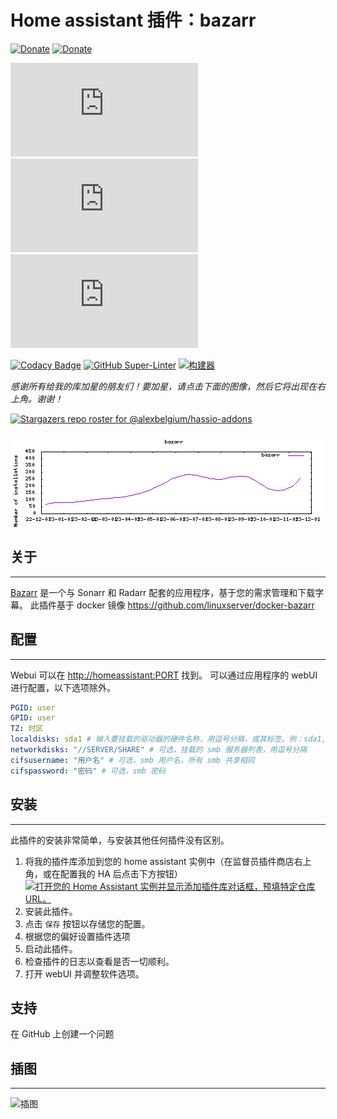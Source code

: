 # Home assistant 插件：bazarr

[![Donate][donation-badge]](https://www.buymeacoffee.com/alexbelgium)
[![Donate][paypal-badge]](https://www.paypal.com/donate/?hosted_button_id=DZFULJZTP3UQA)

![版本](https://img.shields.io/badge/dynamic/json?label=版本&query=%24.version&url=https%3A%2F%2Fraw.githubusercontent.com%2Falexbelgium%2Fhassio-addons%2Fmaster%2Fbazarr%2Fconfig.json)
![入口](https://img.shields.io/badge/dynamic/json?label=入口&query=%24.ingress&url=https%3A%2F%2Fraw.githubusercontent.com%2Falexbelgium%2Fhassio-addons%2Fmaster%2Fbazarr%2Fconfig.json)
![架构](https://img.shields.io/badge/dynamic/json?color=success&label=架构&query=%24.arch&url=https%3A%2F%2Fraw.githubusercontent.com%2Falexbelgium%2Fhassio-addons%2Fmaster%2Fbazarr%2Fconfig.json)

[![Codacy Badge](https://app.codacy.com/project/badge/Grade/9c6cf10bdbba45ecb202d7f579b5be0e)](https://www.codacy.com/gh/alexbelgium/hassio-addons/dashboard?utm_source=github.com&utm_medium=referral&utm_content=alexbelgium/hassio-addons&utm_campaign=Badge_Grade)
[![GitHub Super-Linter](https://img.shields.io/github/actions/workflow/status/alexbelgium/hassio-addons/weekly-supelinter.yaml?label=Lint%20代码%20基础)](https://github.com/alexbelgium/hassio-addons/actions/workflows/weekly-supelinter.yaml)
[![构建器](https://img.shields.io/github/actions/workflow/status/alexbelgium/hassio-addons/onpush_builder.yaml?label=构建器)](https://github.com/alexbelgium/hassio-addons/actions/workflows/onpush_builder.yaml)

[donation-badge]: https://img.shields.io/badge/请我喝杯咖啡%20(不%20支持%20paypal)-%23d32f2f?logo=buy-me-a-coffee&style=flat&logoColor=white
[paypal-badge]: https://img.shields.io/badge/请我喝杯咖啡%20使用%20Paypal-0070BA?logo=paypal&style=flat&logoColor=white

_感谢所有给我的库加星的朋友们！要加星，请点击下面的图像，然后它将出现在右上角。谢谢！_

[![Stargazers repo roster for @alexbelgium/hassio-addons](https://raw.githubusercontent.com/alexbelgium/hassio-addons/master/.github/stars2.svg)](https://github.com/alexbelgium/hassio-addons/stargazers)

![下载演变](https://raw.githubusercontent.com/alexbelgium/hassio-addons/master/bazarr/stats.png)

## 关于

---

[Bazarr](https://www.bazarr.media/) 是一个与 Sonarr 和 Radarr 配套的应用程序，基于您的需求管理和下载字幕。
此插件基于 docker 镜像 https://github.com/linuxserver/docker-bazarr

## 配置

---

Webui 可以在 <http://homeassistant:PORT> 找到。
可以通过应用程序的 webUI 进行配置，以下选项除外。

```yaml
PGID: user
GPID: user
TZ: 时区
localdisks: sda1 # 输入要挂载的驱动器的硬件名称，用逗号分隔，或其标签。例：sda1, sdb1, MYNAS...
networkdisks: "//SERVER/SHARE" # 可选，挂载的 smb 服务器列表，用逗号分隔
cifsusername: "用户名" # 可选，smb 用户名，所有 smb 共享相同
cifspassword: "密码" # 可选，smb 密码
```

## 安装

---

此插件的安装非常简单，与安装其他任何插件没有区别。

1. 将我的插件库添加到您的 home assistant 实例中（在监督员插件商店右上角，或在配置我的 HA 后点击下方按钮）
   [![打开您的 Home Assistant 实例并显示添加插件库对话框，预填特定仓库 URL。](https://my.home-assistant.io/badges/supervisor_add_addon_repository.svg)](https://my.home-assistant.io/redirect/supervisor_add_addon_repository/?repository_url=https%3A%2F%2Fgithub.com%2Falexbelgium%2Fhassio-addons)
1. 安装此插件。
1. 点击 `保存` 按钮以存储您的配置。
1. 根据您的偏好设置插件选项
1. 启动此插件。
1. 检查插件的日志以查看是否一切顺利。
1. 打开 webUI 并调整软件选项。

## 支持

在 GitHub 上创建一个问题

## 插图

---

![插图](https://www.bazarr.media/assets/img/upgrade.png)